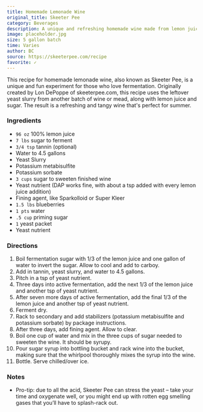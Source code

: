 ```yaml
---
title: Homemade Lemonade Wine
original_title: Skeeter Pee
category: Beverages
description: A unique and refreshing homemade wine made from lemon juice and sugar, known as Skeeter Pee. Perfect for those who love experimenting with fermentation.
image: placeholder.jpg
size: 5 gallon batch
time: Varies
author: BC
source: https://skeeterpee.com/recipe
favorite: ✓
---
```


This recipe for homemade lemonade wine, also known as Skeeter Pee, is a unique and fun experiment for those who love fermentation. Originally created by Lon DePoppe of skeeterpee.com, this recipe uses the leftover yeast slurry from another batch of wine or mead, along with lemon juice and sugar. The result is a refreshing and tangy wine that's perfect for summer.

### Ingredients

* `96 oz` 100% lemon juice
* `7 lbs` sugar to ferment
* `3/4 tsp` tannin (optional)
* Water to 4.5 gallons
* Yeast Slurry
* Potassium metabisulfite
* Potassium sorbate
* `3 cups` sugar to sweeten finished wine
* Yeast nutrient (DAP works fine, with about a tsp added with every lemon juice addition)
* Fining agent, like Sparkolloid or Super Kleer
* `1.5 lbs` blueberries
* `1 pts` water
* `.5 cup` priming sugar
* `1` yeast packet
* Yeast nutrient

### Directions

1. Boil fermentation sugar with 1/3 of the lemon juice and one gallon of water to invert the sugar. Allow to cool and add to carboy.
2. Add in tannin, yeast slurry, and water to 4.5 gallons.
3. Pitch in a tsp of yeast nutrient.
4. Three days into active fermentation, add the next 1/3 of the lemon juice and another tsp of yeast nutrient.
5. After seven more days of active fermentation, add the final 1/3 of the lemon juice and another tsp of yeast nutrient.
6. Ferment dry.
7. Rack to secondary and add stabilizers (potassium metabisulfite and potassium sorbate) by package instructions.
8. After three days, add fining agent. Allow to clear.
9. Boil one cup of water and mix in the three cups of sugar needed to sweeten the wine. It should be syrupy.
10. Pour sugar syrup into bottling bucket and rack wine into the bucket, making sure that the whirlpool thoroughly mixes the syrup into the wine.
11. Bottle. Serve chilled/over ice.

### Notes

* Pro-tip: due to all the acid, Skeeter Pee can stress the yeast – take your time and oxygenate well, or you might end up with rotten egg smelling gases that you’ll have to splash-rack out.